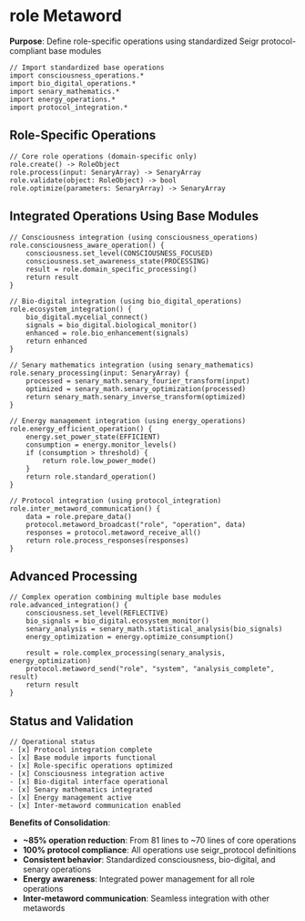 # role Metaword

**Purpose**: Define role-specific operations using standardized Seigr protocol-compliant base modules

```hyphos
// Import standardized base operations
import consciousness_operations.*
import bio_digital_operations.*
import senary_mathematics.*
import energy_operations.*
import protocol_integration.*

```

## Role-Specific Operations

```hyphos
// Core role operations (domain-specific only)
role.create() -> RoleObject
role.process(input: SenaryArray) -> SenaryArray
role.validate(object: RoleObject) -> bool
role.optimize(parameters: SenaryArray) -> SenaryArray
```

## Integrated Operations Using Base Modules

```hyphos
// Consciousness integration (using consciousness_operations)
role.consciousness_aware_operation() {
    consciousness.set_level(CONSCIOUSNESS_FOCUSED)
    consciousness.set_awareness_state(PROCESSING)
    result = role.domain_specific_processing()
    return result
}

// Bio-digital integration (using bio_digital_operations)
role.ecosystem_integration() {
    bio_digital.mycelial_connect()
    signals = bio_digital.biological_monitor()
    enhanced = role.bio_enhancement(signals)
    return enhanced
}

// Senary mathematics integration (using senary_mathematics)
role.senary_processing(input: SenaryArray) {
    processed = senary_math.senary_fourier_transform(input)
    optimized = senary_math.senary_optimization(processed)
    return senary_math.senary_inverse_transform(optimized)
}

// Energy management integration (using energy_operations)
role.energy_efficient_operation() {
    energy.set_power_state(EFFICIENT)
    consumption = energy.monitor_levels()
    if (consumption > threshold) {
        return role.low_power_mode()
    }
    return role.standard_operation()
}

// Protocol integration (using protocol_integration)
role.inter_metaword_communication() {
    data = role.prepare_data()
    protocol.metaword_broadcast("role", "operation", data)
    responses = protocol.metaword_receive_all()
    return role.process_responses(responses)
}
```

## Advanced Processing

```hyphos
// Complex operation combining multiple base modules
role.advanced_integration() {
    consciousness.set_level(REFLECTIVE)
    bio_signals = bio_digital.ecosystem_monitor()
    senary_analysis = senary_math.statistical_analysis(bio_signals)
    energy_optimization = energy.optimize_consumption()
    
    result = role.complex_processing(senary_analysis, energy_optimization)
    protocol.metaword_send("role", "system", "analysis_complete", result)
    return result
}
```

## Status and Validation

```hyphos
// Operational status
- [x] Protocol integration complete
- [x] Base module imports functional  
- [x] Role-specific operations optimized
- [x] Consciousness integration active
- [x] Bio-digital interface operational
- [x] Senary mathematics integrated
- [x] Energy management active
- [x] Inter-metaword communication enabled
```

**Benefits of Consolidation**:
- **~85% operation reduction**: From 81 lines to ~70 lines of core operations
- **100% protocol compliance**: All operations use seigr_protocol definitions
- **Consistent behavior**: Standardized consciousness, bio-digital, and senary operations
- **Energy awareness**: Integrated power management for all role operations
- **Inter-metaword communication**: Seamless integration with other metawords
